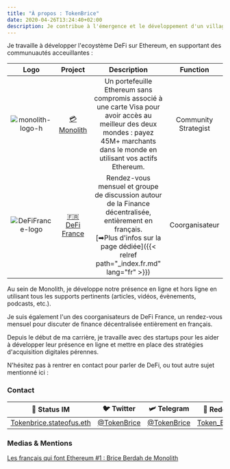 ```yaml
---
title: "À propos : TokenBrice"
date: 2020-04-26T13:24:40+02:00
description: Je contribue à l'émergence et le développement d'un village Gaulois financièrement souverain, résistant aux attaques de l'envahisseur banco-romain grâce à la finance décentralisée.
---
```


Je travaille à développer l'ecoystème DeFi sur Ethereum, en supportant des communuautés acceuillantes :

|  Logo | Project | Description | Function |
| :---: | :---: | :---: | :---: |
|  ![monolith-logo-h](/img/others/monolith-h.png) | [💳 Monolith](https://monolith.xyz) | Un portefeuille Ethereum sans compromis associé à une carte Visa pour avoir accès au meilleur des deux mondes : payez 45M+ marchants dans le monde en utilisant vos actifs Ethereum. | Community Strategist |
|  ![DeFiFrance-logo](/img/others/defifrance.jpg) | [🇫🇷 DeFi France](https://t.me/defifrance) | Rendez-vous mensuel et groupe de discussion autour de la Finance décentralisée, entièrement en français.<br> [➡Plus d'infos sur la page dédiée]({{< relref path="_index.fr.md" lang="fr" >}}) | Coorganisateur |


Au sein de Monolith, je développe notre présence en ligne et hors ligne en utilisant tous les supports pertinents (articles, vidéos, évènements, podcasts, etc.).

Je suis également l'un des coorganisateurs de DeFi France, un rendez-vous mensuel pour discuter de finance décentralisée entièrement en français.

Depuis le début de ma carrière, je travaille avec des startups pour les aider à développer leur présence en ligne et mettre en place des stratégies d'acquisition digitales pérennes.

N'hésitez pas à rentrer en contact pour parler de DeFi, ou tout autre sujet mentionné ici :


### Contact

|  🌟 Status IM | 🐦 Twitter | 🛩 Telegram | 👾 Reddit |
| :---: | :---: | :---: | :---: |
|  [Tokenbrice.stateofus.eth](https://join.status.im/user/tokenbrice.stateofus.eth) | [@TokenBrice](https://twitter.com/tokenbrice) | [@TokenBrice](https://t.me/tokenbrice) | [Token_Brice](https://www.reddit.com/user/Token_Brice) |

### Medias & Mentions

[Les français qui font Ethereum #1 : Brice Berdah de Monolith](https://www.ethereum-france.com/les-francais-qui-font-ethereum-1-brice-berdah-de-monolith/)

